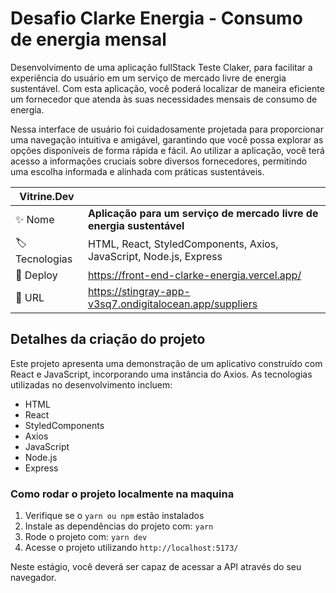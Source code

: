 # Desafio Clarke Energia - Consumo de energia mensal



Desenvolvimento de uma aplicação fullStack Teste Claker, para facilitar a experiência do usuário em um serviço de mercado livre de energia sustentável. Com esta aplicação, você poderá localizar de maneira eficiente um fornecedor que atenda às suas necessidades mensais de consumo de energia.

Nessa interface de usuário foi cuidadosamente projetada para proporcionar uma navegação intuitiva e amigável, garantindo que você possa explorar as opções disponíveis de forma rápida e fácil. Ao utilizar a aplicação, você terá acesso a informações cruciais sobre diversos fornecedores, permitindo uma escolha informada e alinhada com práticas sustentáveis.

| Vitrine.Dev         |                                                                       |
| ------------------- | --------------------------------------------------------------------- |
| :sparkles: Nome     | **Aplicação para um serviço de mercado livre de energia sustentável** |
| :label: Tecnologias | HTML, React, StyledComponents, Axios, JavaScript, Node.js, Express                     |
| :rocket: Deploy     | https://front-end-clarke-energia.vercel.app/                   |
| :rocket: URL        |  https://stingray-app-v3sq7.ondigitalocean.app/suppliers               |

## Detalhes da criação do projeto


Este projeto apresenta uma demonstração de um aplicativo construído com React e JavaScript, incorporando uma instância do Axios. As tecnologias utilizadas no desenvolvimento incluem:

- HTML
- React
- StyledComponents
- Axios
- JavaScript
- Node.js
- Express

### Como rodar o projeto localmente na maquina

1.  Verifique se o `yarn ou npm` estão instalados
2.  Instale as dependências do projeto com: `yarn`
3.  Rode o projeto com: `yarn dev`
4.  Acesse o projeto utilizando `http://localhost:5173/`

Neste estágio, você deverá ser capaz de acessar a API através do seu navegador.